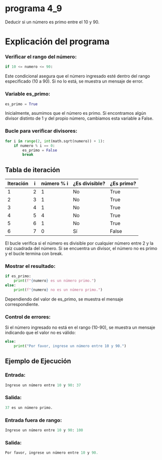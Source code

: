 # programa 4_9
Deducir si un número es primo entre el 10 y 90.
# Explicación del programa

### Verificar el rango del número:
```python
if 10 <= numero <= 90:
```
Este condicional asegura que el número ingresado esté dentro del rango especificado (10 a 90). Si no lo está, se muestra un mensaje de error.

### Variable es_primo:
```python
es_primo = True
```
Inicialmente, asumimos que el número es primo. Si encontramos algún divisor distinto de 1 y del propio número, cambiamos esta variable a False.

### Bucle para verificar divisores:
```python
for i in range(2, int(math.sqrt(numero)) + 1):  
    if numero % i == 0:
        es_primo = False
        break
```
## Tabla de iteración 
| Iteración | i   | número % i | ¿Es divisible? | ¿Es primo? |
|-----------|-----|------------|----------------|------------|
|     1     |  2  |     1      |      No        |   True     |
|     2     |  3  |     1      |      No        |   True     |
|     3     |  4  |     1      |      No        |   True     |
|     4     |  5  |     4      |      No        |   True     |
|     5     |  6  |     1      |      No        |   True     |
|     6     |  7  |     0      |      Sí        |   False    |

El bucle verifica si el número es divisible por cualquier número entre 2 y la raíz cuadrada del número.
Si se encuentra un divisor, el número no es primo y el bucle termina con break.

### Mostrar el resultado:
``` python
if es_primo:
    print(f"{numero} es un número primo.")
else:
    print(f"{numero} no es un número primo.")
````
Dependiendo del valor de es_primo, se muestra el mensaje correspondiente.

### Control de errores: 
Si el número ingresado no está en el rango (10-90), se muestra un mensaje indicando que el valor no es válido:
```python
else:
    print("Por favor, ingrese un número entre 10 y 90.")
````
## Ejemplo de Ejecución
### Entrada:
```` python
Ingrese un número entre 10 y 90: 37
````
### Salida:
```python
37 es un número primo.
````
### Entrada fuera de rango:
```python
Ingrese un número entre 10 y 90: 100
```
### Salida:
```python
Por favor, ingrese un número entre 10 y 90.
````
